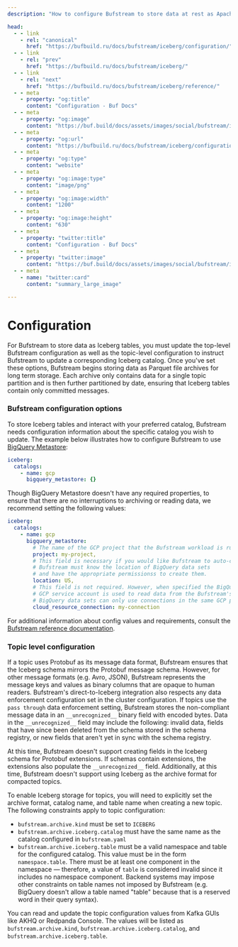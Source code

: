 ```yaml
---
description: "How to configure Bufstream to store data at rest as Apache Iceberg tables"

head:
  - - link
    - rel: "canonical"
      href: "https://bufbuild.ru/docs/bufstream/iceberg/configuration/"
  - - link
    - rel: "prev"
      href: "https://bufbuild.ru/docs/bufstream/iceberg/"
  - - link
    - rel: "next"
      href: "https://bufbuild.ru/docs/bufstream/iceberg/reference/"
  - - meta
    - property: "og:title"
      content: "Configuration - Buf Docs"
  - - meta
    - property: "og:image"
      content: "https://buf.build/docs/assets/images/social/bufstream/iceberg/configuration.png"
  - - meta
    - property: "og:url"
      content: "https://bufbuild.ru/docs/bufstream/iceberg/configuration/"
  - - meta
    - property: "og:type"
      content: "website"
  - - meta
    - property: "og:image:type"
      content: "image/png"
  - - meta
    - property: "og:image:width"
      content: "1200"
  - - meta
    - property: "og:image:height"
      content: "630"
  - - meta
    - property: "twitter:title"
      content: "Configuration - Buf Docs"
  - - meta
    - property: "twitter:image"
      content: "https://buf.build/docs/assets/images/social/bufstream/iceberg/configuration.png"
  - - meta
    - name: "twitter:card"
      content: "summary_large_image"

---
```


# Configuration

For Bufstream to store data as Iceberg tables, you must update the top-level Bufstream configuration as well as the topic-level configuration to instruct Bufstream to update a corresponding Iceberg catalog. Once you've set these options, Bufstream begins storing data as Parquet file archives for long term storage. Each archive only contains data for a single topic partition and is then further partitioned by date, ensuring that Iceberg tables contain only committed messages.

### Bufstream configuration options

To store Iceberg tables and interact with your preferred catalog, Bufstream needs configuration information about the specific catalog you wish to update. The example below illustrates how to configure Bufstream to use [BigQuery Metastore](https://cloud.google.com/bigquery/docs/about-bqms):

```yaml
iceberg:
  catalogs:
    - name: gcp
      bigquery_metastore: {}
```

Though BigQuery Metastore doesn't have any required properties, to ensure that there are no interruptions to archiving or reading data, we recommend setting the following values:

```yaml
iceberg:
  catalogs:
    - name: gcp
      bigquery_metastore:
        # The name of the GCP project that the Bufstream workload is running in.
        project: my-project,
        # This field is necessary if you would like Bufstream to auto-create data sets.
        # Bufstream must know the location of BigQuery data sets
        # and have the appropriate permissionss to create them.
        location: US,
        # This field is not required. However, when specified the BigQuery Cloud Resource connection's
        # GCP service account is used to read data from the Bufstream's GCS bucket.
        # BigQuery data sets can only use connections in the same GCP project and location.
        cloud_resource_connection: my-connection
```

For additional information about config values and requirements, consult the [Bufstream reference documentation](../../reference/configuration/bufstream-yaml/).

### Topic level configuration

If a topic uses Protobuf as its message data format, Bufstream ensures that the Iceberg schema mirrors the Protobuf message schema. However, for other message formats (e.g. Avro, JSON), Bufstream represents the message keys and values as binary columns that are opaque to human readers. Bufstream's direct-to-Iceberg integration also respects any data enforcement configuration set in the cluster configuration. If topics use the `pass through` data enforcement setting, Bufstream stores the non-compliant message data in an `__unrecognized__` binary field with encoded bytes. Data in the `__unrecognized__` field may include the following: invalid data, fields that have since been deleted from the schema stored in the schema registry, or new fields that aren't yet in sync with the schema registry.

At this time, Bufstream doesn't support creating fields in the Iceberg schema for Protobuf extensions. If schemas contain extensions, the extensions also populate the `__unrecognized__` field. Additionally, at this time, Bufstream doesn't support using Iceberg as the archive format for compacted topics.

To enable Iceberg storage for topics, you will need to explicitly set the archive format, catalog name, and table name when creating a new topic. The following constraints apply to topic configuration:

- `bufstream.archive.kind` must be set to `ICEBERG`
- `bufstream.archive.iceberg.catalog` must have the same name as the catalog configured in `bufstream.yaml`
- `bufstream.archive.iceberg.table` must be a valid namespace and table for the configured catalog. This value must be in the form `namespace.table`. There must be at least one component in the namespace — therefore, a value of `table` is considered invalid since it includes no namespace component. Backend systems may impose other constraints on table names not imposed by Bufstream (e.g. BigQuery doesn't allow a table named "table" because that is a reserved word in their query syntax).

You can read and update the topic configuration values from Kafka GUIs like AKHQ or Redpanda Console. The values will be listed as `bufstream.archive.kind`, `bufstream.archive.iceberg.catalog`, and `bufstream.archive.iceberg.table`.
